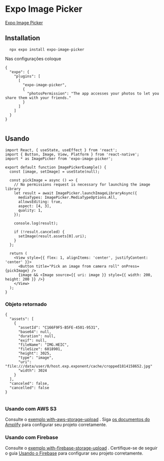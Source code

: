 # Expo Image Picker

<a href="https://docs.expo.dev/versions/latest/sdk/imagepicker/">Expo Image Picker</a>

## Installation

      npx expo install expo-image-picker

Nas configurações coloque 


```
{
  "expo": {
    "plugins": [
      [
        "expo-image-picker",
        {
          "photosPermission": "The app accesses your photos to let you share them with your friends."
        }
      ]
    ]
  }
}


```

## Usando 

```
import React, { useState, useEffect } from 'react';
import { Button, Image, View, Platform } from 'react-native';
import * as ImagePicker from 'expo-image-picker';

export default function ImagePickerExample() {
  const [image, setImage] = useState(null);

  const pickImage = async () => {
    // No permissions request is necessary for launching the image library
    let result = await ImagePicker.launchImageLibraryAsync({
      mediaTypes: ImagePicker.MediaTypeOptions.All,
      allowsEditing: true,
      aspect: [4, 3],
      quality: 1,
    });

    console.log(result);

    if (!result.canceled) {
      setImage(result.assets[0].uri);
    }
  };

  return (
    <View style={{ flex: 1, alignItems: 'center', justifyContent: 'center' }}>
      <Button title="Pick an image from camera roll" onPress={pickImage} />
      {image && <Image source={{ uri: image }} style={{ width: 200, height: 200 }} />}
    </View>
  );
}

```


### Objeto retornado

```
{
  "assets": [
    {
      "assetId": "C166F9F5-B5FE-4501-9531",
      "base64": null,
      "duration": null,
      "exif": null,
      "fileName": "IMG.HEIC",
      "fileSize": 6018901,
      "height": 3025,
      "type": "image",
      "uri": "file:///data/user/0/host.exp.exponent/cache/cropped1814158652.jpg"
      "width": 3024
    }
  ],
  "canceled": false,
  "cancelled": false
}


```

### Usando com AWS S3
Consulte o <a href="https://github.com/expo/examples/tree/master/with-aws-storage-upload">exemplo with-aws-storage-upload</a> . Siga <a href="https://docs.amplify.aws/">os documentos do Amplify</a> para configurar seu projeto corretamente.

### Usando com Firebase
Consulte o <a href="https://github.com/expo/examples/tree/master/with-firebase-storage-upload">exemplo with-firebase-storage-upload</a> . Certifique-se de seguir o guia <a href="https://docs.expo.dev/guides/using-firebase">Usando o Firebase</a> para configurar seu projeto corretamente.


